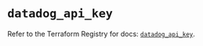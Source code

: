 # `datadog_api_key`

Refer to the Terraform Registry for docs: [`datadog_api_key`](https://registry.terraform.io/providers/datadog/datadog/3.60.1/docs/resources/api_key).
